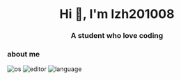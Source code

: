 <h1 align="center">Hi 👋, I'm lzh201008</h1>
<h3 align="center">A student who love coding</h3>
<h3>about me</h3>
<img src="https://img.shields.io/badge/OS-macOS-lightgrey/?logo=apple" alt="os">
<img src="https://img.shields.io/badge/Editor-VS%20Code-blue/?logo=visualstudiocode&logoColor=blue&color=blue" alt="editor">
<img src="https://img.shields.io/badge/Knows-bootstrap-purple/?logo=bootstrap&logoColor=warning&color=purple" alt="language">

